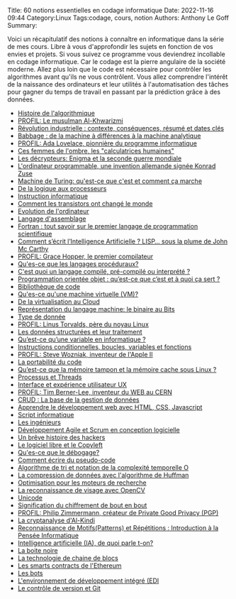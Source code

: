 Title: 60 notions essentielles en codage informatique
Date: 2022-11-16 09:44
Category:Linux
Tags:codage, cours, notion
Authors: Anthony Le Goff
Summary:

Voici un récapitulatif des notions à connaître en informatique dans la série de mes cours. Libre à vous d'approfondir les sujets en fonction de vos envies et projets. Si vous suivez ce programme vous deviendrez incollable en codage informatique. Car le codage est la pierre angulaire de la société moderne. Allez plus loin que le code est nécessaire pour contrôler les algorithmes avant qu'ils ne vous contrôlent. Vous allez comprendre l'intérêt de la naissance des ordinateurs et leur utilités à l'automatisation des tâches pour gagner du temps de travail en passant par la prédiction grâce à des données.

* [Histoire de l'algorithmique](https://www.scriptol.fr/programmation/algorithmes-histoire.php)
* [PROFIL: Le musulman Al-Khwarizmi](https://fr.wikipedia.org/wiki/Al-Khw%C3%A2rizm%C3%AE)
* [Révolution industrielle : contexte, conséquences, résumé et dates clés](https://www.linternaute.fr/actualite/guide-histoire/1790904-revolution-industrielle-contexte-consequences-resume-et-dates-cles/)
* [Babbage : de la machine à différences à la machine analytique](http://alexandrebrunet.com/these_chapitre_1_06.html)
* [PROFIL: Ada Lovelace, pionnière du programme informatique](https://fr.wikipedia.org/wiki/Ada_Lovelace)
* [Ces femmes de l'ombre, les "calculatrices humaines"](https://www.nationalgeographic.fr/espace/ces-femmes-de-lombre-nous-ont-permis-dexplorer-lespace)
* [Les décrypteurs: Enigma et la seconde guerre mondiale](https://apprendre-en-ligne.net/crypto/Enigma/enigma_WWII.pdf)
* [L'ordinateur programmable, une invention allemande signée Konrad Zuse](https://www.connexion-emploi.com/fr/a/l-ordinateur-programmable-une-invention-allemande-signee-konrad-zuse-19c546fd-f2ba-4f4a-a4eb-bad23a5d4b94)
* [Machine de Turing: qu'est-ce que c'est et comment ça marche](https://fr1.nsp-ie.org/maquina-de-turing-9006)
* [De la logique aux processeurs](https://zestedesavoir.com/tutoriels/2256/de-la-logique-aux-processeurs/)
* [Instruction informatique](https://fr.wikipedia.org/wiki/Instruction_informatique)
* [Comment les transistors ont changé le monde](https://www.genie-inc.com/article/389/transistors-ont-change-monde)
* [Evolution de l'ordinateur](https://housse-ordinateur.com/blogs/news/evolution-de-lordinateur-frise-chronologique)
* [Langage d'assemblage](https://www.techno-science.net/glossaire-definition/Assembleur.html)
* [Fortran : tout savoir sur le premier langage de programmation scientifique](https://datascientest.com/fortran)
* [Comment s’écrit l’Intelligence Artificielle ? LISP… sous la plume de John Mc Carthy](https://www.cigref.fr/archives/histoire-cigref/blog/pere-d-intelligence-artificielle-john-mccarthy/)
* [PROFIL: Grace Hopper, le premier compilateur](https://fr.wikipedia.org/wiki/Grace_Hopper)
* [Qu'es-ce que les langages procéduraux?](https://fr.411answers.com/a/que-sont-les-langages-proceduraux.html)
* [C'est quoi un langage compilé, pré-compilé ou interprété ?](https://academy.architech-rdc.com/blog/3/langage-compile-pre-compile-et-interprete)
* [Programmation orientée objet : qu’est-ce que c’est et à quoi ça sert ?](https://www.lebigdata.fr/programmation-orientee-objet)
* [Bibliothèque de code](https://fr.wikipedia.org/wiki/Biblioth%C3%A8que_logicielle)
* [Qu'es-ce qu'une machine virtuelle (VM)?](https://www.oracle.com/fr/cloud/definition-machine-virtuelle-vm/)
* [De la virtualisation au Cloud](https://www.ideematic.com/actualites/2019/07/cloud-computing-comment-ca-marche/)
* [Représentation du langage machine: le binaire au Bits](https://codeur-pro.fr/binaire/)
* [Type de donnée](https://sites.uclouvain.be/SystInfo/notes/Theorie/C/datatypes.html)
* [PROFIL: Linus Torvalds, père du noyau Linux](https://fr.secnews.gr/136130/linus-torvalds-qui-est-qui-bio/)
* [Les données structurées et leur traitement](https://www.assistancescolaire.com/eleve/2nde/sciences-numeriques-et-technologie/reviser-le-cours/2_snt_04)
* [Qu’est-ce qu’une variable en informatique ?](https://pro-du-code.com/qu-est-ce-qu-une-variable/)
* [Instructions conditionnelles, boucles, variables et fonctions](https://codelearn.fr/blog/instructions-conditionnelles-boucles-variables-et-fonctions/)
* [PROFIL: Steve Wozniak, inventeur de l'Apple II](https://richeetcelebre.fr/steve-wozniak-fortune/)
* [La portabilité du code](https://fr.wikipedia.org/wiki/Portabilit%C3%A9_(informatique))
* [Qu’est-ce que la mémoire tampon et la mémoire cache sous Linux ?](https://www.lojiciels.com/quest-ce-que-la-memoire-tampon-et-la-memoire-cache-sous-linux/)
* [Processus et Threads](http://deptinfo.unice.fr/twiki/pub/Minfo06/ApprofondissementSysteme/09_Processusetthreads.pdf)
* [Interface et expérience utilisateur UX](https://www.usabilis.com/definition-ux-experience-utilisateur-user-experience/)
* [PROFIL: Tim Berner-Lee, inventeur du WEB au CERN](https://home.cern/fr/science/computing/birth-web)
* [CRUD : La base de la gestion de données](https://www.ionos.fr/digitalguide/sites-internet/developpement-web/crud-les-operations-de-base-de-donnees-les-plus-importantes/)
* [Apprendre le développement web avec HTML, CSS, Javascript](https://developer.mozilla.org/fr/docs/Learn)
* [Script informatique](https://www.journaldunet.fr/web-tech/dictionnaire-du-webmastering/1203599-script-definition/)
* [Les ingénieurs](https://3wa.fr/formations/formation-developpeur-web/se-former/ingenieur-detudes-et-developpement/definition-ingenieur-informatique/)
* [Développement Agile et Scrum en conception logicielle](https://blog.trello.com/fr/methode-agile-scrum-gestion-projet)
* [Un brêve histoire des hackers](https://www.larevuedesressources.org/une-breve-histoire-des-hackers-eric-steven-raymond,2329.html)
* [Le logiciel libre et le Copyleft](https://www.appvizer.fr/magazine/services-informatiques/gestion-licences/licence-open-source)
* [Qu'es-ce que le débogage?](https://fr.education-wiki.com/3837044-what-is-debugging)
* [Comment écrire du pseudo-code](https://fr.wikihow.com/%C3%A9crire-du-pseudocode)
* [Algorithme de tri et notation de la complexité temporelle O](https://www.f-legrand.fr/scidoc/docmml/algorithmes/general/tri/tri.html)
* [La compression de données avec l'algorithme de Huffman](http://obligement.free.fr/articles/algorithmes_compression_donnees_huffman.php)
* [Optimisation pour les moteurs de recherche](https://fr.wikipedia.org/wiki/Optimisation_pour_les_moteurs_de_recherche)
* [La reconnaissance de visage avec OpenCV](https://datacorner.fr/reco-faciale-opencv/)
* [Unicode](https://www.ionos.fr/digitalguide/sites-internet/creation-de-sites-internet/unicode/)
* [Signification du chiffrement de bout en bout](https://www.ibm.com/fr-fr/topics/end-to-end-encryption)
* [PROFIL: Philip Zimmermann, créateur de Private Good Privacy (PGP)](https://fr.wikipedia.org/wiki/Philip_Zimmermann)
* [La cryptanalyse d'Al-Kindi](https://samuelgallay.github.io/CryptoTPE/al-kindi/)
* [Reconnaissance de Motifs(Patterns) et Répétitions : Introduction à
la Pensée Informatique](https://hal.archives-ouvertes.fr/hal-02151035/document)
* [Intelligence artificielle (IA), de quoi parle t-on?](https://www.cnil.fr/fr/intelligence-artificielle/intelligence-artificielle-de-quoi-parle-t-on)
* [La boite noire](https://fr.wikipedia.org/wiki/Bo%C3%AEte_noire_(syst%C3%A8me))
* [La technologie de chaine de blocs](https://www.edc.ca/fr/blogue/ce-qu-est-la-chaine-de-bloc.html)
* [Les smarts contracts de l'Ethereum](https://journalducoin.com/lexique/smart-contract/)
* [Les bots](https://fr.wikipedia.org/wiki/Bot_informatique)
* [L'environnement de développement intégré (EDI](https://www.redhat.com/fr/topics/middleware/what-is-ide)
* [Le contrôle de version et Git](https://www.atlassian.com/fr/git/tutorials/what-is-version-control)